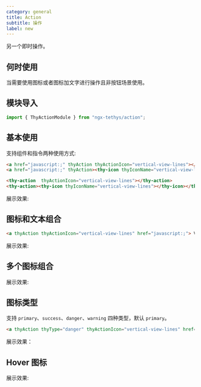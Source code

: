 ```yaml
---
category: general
title: Action
subtitle: 操作
label: new
---
```


<alert>另一个即时操作。</alert>

## 何时使用
当需要使用图标或者图标加文字进行操作且非按钮场景使用。

## 模块导入
```ts
import { ThyActionModule } from "ngx-tethys/action";
```

## 基本使用

支持组件和指令两种使用方式:
```html
<a href="javascript:;" thyAction thyActionIcon="vertical-view-lines"></a>
<a href="javascript:;" thyAction><thy-icon thyIconName="vertical-view-lines"></thy-icon></a>

<thy-action  thyActionIcon="vertical-view-lines"></thy-action>
<thy-action><thy-icon thyIconName="vertical-view-lines"></thy-icon></thy-action>

```
展示效果:
<example name="thy-action-basic-example" />

## 图标和文本组合

```html
<a thyAction thyActionIcon="vertical-view-lines" href="javascript:;"> View</a>
```
展示效果:
<example name="thy-action-text-example" />

## 多个图标组合

展示效果:
<example name="thy-action-group-example" />


## 图标类型
支持 `primary`、`success`、`danger`、`warning` 四种类型，默认 `primary`。

```html
<a thyAction thyType="danger" thyActionIcon="vertical-view-lines" href="javascript:;"> View</a>
```

展示效果：
<example name="thy-action-type-example"/>


## Hover 图标

展示效果:
<example name="thy-action-hover-example" />

